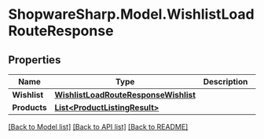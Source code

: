 # ShopwareSharp.Model.WishlistLoadRouteResponse

## Properties

Name | Type | Description | Notes
------------ | ------------- | ------------- | -------------
**Wishlist** | [**WishlistLoadRouteResponseWishlist**](WishlistLoadRouteResponseWishlist.md) |  | [optional] 
**Products** | [**List&lt;ProductListingResult&gt;**](ProductListingResult.md) |  | [optional] 

[[Back to Model list]](../../README.md#documentation-for-models) [[Back to API list]](../../README.md#documentation-for-api-endpoints) [[Back to README]](../../README.md)

